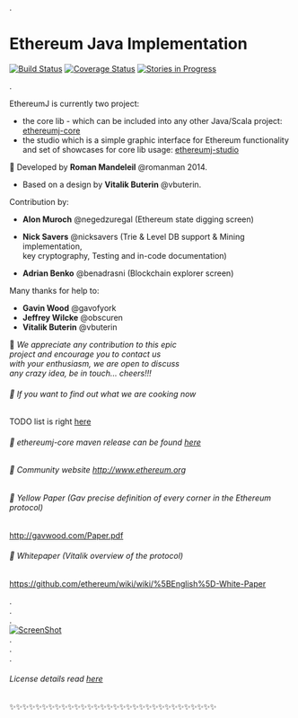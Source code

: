 
.   


# Ethereum Java Implementation 
[![Build Status](https://travis-ci.org/ethereum/ethereumj.svg?branch=master)](https://travis-ci.org/ethereum/ethereumj) [![Coverage Status](https://coveralls.io/repos/ethereum/ethereumj/badge.png?branch=master)](https://coveralls.io/r/ethereum/ethereumj?branch=master)
[![Stories in Progress](https://badge.waffle.io/ethereum/ethereumj.png?title=In%20Progress&label=in_progress)](https://waffle.io/ethereum/ethereumj)

.   


EthereumJ is currently two project: 
 * the core lib - which can be included into any other Java/Scala project: [ethereumj-core](ethereumj-core)
 * the studio which is a simple graphic interface for Ethereum functionality and set of showcases for core lib usage: [ethereumj-studio](ethereumj-studio)

:small_orange_diamond: Developed by **Roman Mandeleil** @romanman 2014.   
 * Based on a design by **Vitalik Buterin** @vbuterin. 

 
 Contribution by:   
  * **Alon Muroch** @negedzuregal (Ethereum state digging screen)
 
  * **Nick Savers** @nicksavers (Trie & Level DB support & Mining implementation,   
     key cryptography, Testing and in-code documentation)
   
  * **Adrian Benko** @benadrasni (Blockchain explorer screen)
 
 
 Many thanks for help to:   
  * **Gavin Wood** @gavofyork   
  * **Jeffrey Wilcke** @obscuren   
  * **Vitalik Buterin** @vbuterin


:small_blue_diamond: *We appreciate any contribution to this epic   
project and encourage you to contact us   
with your enthusiasm, we are open to discuss   
any crazy idea, be in touch... cheers!!!*   
 
###### :small_blue_diamond: If you want to find out what we are cooking now   
TODO list is right [here](TODO.md)
 
######  :small_blue_diamond: ethereumj-core maven release can be found [here](https://bintray.com/ethereum/maven/org.ethereum/view)
 
######  :small_blue_diamond: Community website  http://www.ethereum.org

######  :small_blue_diamond: Yellow Paper (Gav precise definition of every corner in the Ethereum protocol)   
  http://gavwood.com/Paper.pdf

######  :small_blue_diamond: Whitepaper (Vitalik overview of the protocol)    
  https://github.com/ethereum/wiki/wiki/%5BEnglish%5D-White-Paper

.   
.   
.   
[![ScreenShot](http://i.imgur.com/FQiBihl.jpg)](https://www.youtube.com/watch?v=D5ok7jh7AOg)   
.   
.   
.   

###### License details read [here](LICENSE)
:sparkles::sparkles::sparkles::sparkles::sparkles::sparkles::sparkles::sparkles::sparkles::sparkles::sparkles::sparkles::sparkles::sparkles::sparkles::sparkles::sparkles::sparkles::sparkles::sparkles::sparkles::sparkles::sparkles::sparkles::sparkles::sparkles::sparkles::sparkles::sparkles::sparkles::sparkles::sparkles:

 
 
 



